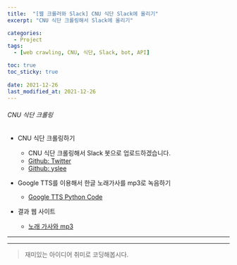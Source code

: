 ```yaml
---
title:  "[웹 크롤러와 Slack] CNU 식단 Slack에 올리기"
excerpt: "CNU 식단 크롤링해서 Slack에 올리기"

categories:
  - Project
tags:
  - [web crawling, CNU, 식단, Slack, bot, API]

toc: true
toc_sticky: true
 
date: 2021-12-26
last_modified_at: 2021-12-26
---
```


###### CNU 식단 크롤링

* CNU 식단 크롤링하기
  - CNU 식단 크롤링해서 Slack 봇으로 업로드하겠습니다.
  - [Github: Twitter](https://github.com/ryanking13/twitter-lyric-bot)
  - [Github: yslee](https://github.com/leeyoungseok/twitter-lyric-bot)

* Google TTS를 이용해서 한글 노래가사를 mp3로 녹음하기 
  - [Google TTS Python Code](https://github.com/leeyoungseok/twitter-lyric-bot/blob/master/tts-test.py)

* 결과 웹 사이트
  - [노래 가사와 mp3](https://bigdata.cnu.ac.kr)
<hr>

* * *


> 재미있는 아이디어 취미로 코딩해봅시다.
